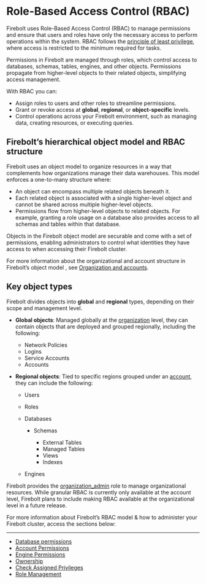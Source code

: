 # [](#role-based-access-control-rbac)Role-Based Access Control (RBAC)

Firebolt uses Role-Based Access Control (RBAC) to manage permissions and ensure that users and roles have only the necessary access to perform operations within the system. RBAC follows the [principle of least privilege](https://en.wikipedia.org/wiki/Principle_of_least_privilege), where access is restricted to the minimum required for tasks.

Permissions in Firebolt are managed through roles, which control access to databases, schemas, tables, engines, and other objects. Permissions propagate from higher-level objects to their related objects, simplifying access management.

With RBAC you can:

- Assign roles to users and other roles to streamline permissions.
- Grant or revoke access at **global**, **regional**, or **object-specific** levels.
- Control operations across your Firebolt environment, such as managing data, creating resources, or executing queries.

## [](#firebolts-hierarchical-object-model-and-rbac-structure)Firebolt’s hierarchical object model and RBAC structure

Firebolt uses an object model to organize resources in a way that complements how organizations manage their data warehouses. This model enforces a one-to-many structure where:

- An object can encompass multiple related objects beneath it.
- Each related object is associated with a single higher-level object and cannot be shared across multiple higher-level objects.
- Permissions flow from higher-level objects to related objects. For example, granting a role usage on a database also provides access to all schemas and tables within that database.

Objects in the Firebolt object model are securable and come with a set of permissions, enabling administrators to control what identities they have access to when accessing their Firebolt cluster.

For more information about the organizational and account structure in Firebolt’s object model , see [Organization and accounts](/Overview/organizations-accounts.html).

## [](#key-object-types)Key object types

Firebolt divides objects into **global** and **regional** types, depending on their scope and management level.

- **Global objects**: Managed globally at the [organization](/Overview/organizations-accounts.html#organizations) level, they can contain objects that are deployed and grouped regionally, including the following:
  
  - Network Policies
  - Logins
  - Service Accounts
  - Accounts
- **Regional objects**: Tied to specific regions grouped under an [account](/Overview/organizations-accounts.html#accounts), they can include the following:
  
  - Users
  - Roles
  - Databases
    
    - Schemas
      
      - External Tables
      - Managed Tables
      - Views
      - Indexes
  - Engines

Firebolt provides the [organization\_admin](/Overview/organizations-accounts.html#organizational-administrative-role) role to manage organizational resources. While granular RBAC is currently only available at the account level, Firebolt plans to include making RBAC available at the organizational level in a future release.

For more information about Firebolt’s RBAC model &amp; how to administer your Firebolt cluster, access the sections below:

* * *

- [Database permissions](/Overview/Security/Role-Based%20Access%20Control/database-permissions/)
- [Account Permissions](/Overview/Security/Role-Based%20Access%20Control/account-permissions.html)
- [Engine Permissions](/Overview/Security/Role-Based%20Access%20Control/engine-permissions.html)
- [Ownership](/Overview/Security/Role-Based%20Access%20Control/ownership.html)
- [Check Assigned Privileges](/Overview/Security/Role-Based%20Access%20Control/check-privileges.html)
- [Role Management](/Overview/Security/Role-Based%20Access%20Control/role-management/)